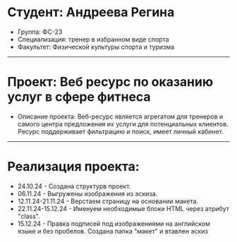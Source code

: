 # Студент: Андреева Регина
- Группа: ФС-23
- Специализация: тренер в избранном виде спорта
- Факультет: Физической культуры спорта и туризма
---
# Проект: Веб ресурс по оказанию услуг в сфере фитнеса
- Описание проекта: Веб-ресурс является агрегатом для тренеров и самого центра предложения их услуги для потенциальных клиентов. Ресурс поддерживает фильтрацию и поиск, имеет личный кабинет.
---
# Реализация проекта:
- 24.10.24 - Создана структурв проект. 
- 06.11.24 - Выгружены изображения из эскиза.
- 12.11.24-21.11.24 - Верстаем страницу на основании макета.
- 22.11.24-15.12.24 - Именуем необходимые блоки HTML через атрибут "class".
- 15.12.24 - Правка подписей под изображениями на английском языке и без пробелов. Создана папка "макет" и втавлен эскиз  


